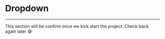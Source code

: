 # Dropdown
------

This section will be confirm once we kick start the project. Check back again later :smile: